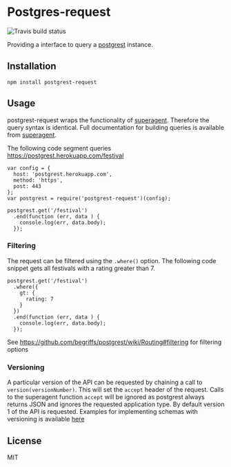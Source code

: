 # Postgres-request
![Travis build status](https://travis-ci.org/lewisjared/postgrest-request.svg?branch=master)

Providing a interface to query a [postgrest](https://github.com/begriffs/postgrest) instance.

## Installation
```
npm install postgrest-request
```

## Usage
postgrest-request wraps the functionality of [superagent](http://visionmedia.github.io/superagent/). Therefore the query syntax is identical. Full
documentation for building queries is available from [superagent](http://visionmedia.github.io/superagent/).

The following code segment queries https://postgrest.herokuapp.com/festival

```
var config = {
  host: 'postgrest.herokuapp.com',
  method: 'https',
  post: 443
};
var postgrest = require('postgrest-request')(config);

postgrest.get('/festival')
  .end(function (err, data ) {
    console.log(err, data.body);
  });
```

### Filtering
The request can be filtered using the `.where()` option. The following code snippet gets all festivals with a rating greater than 7.
```
postgrest.get('/festival')
  .where({
    gt: {
      rating: 7
    }
  })
  .end(function (err, data ) {
    console.log(err, data.body);
  });
```
See https://github.com/begriffs/postgrest/wiki/Routing#filtering for filtering options

### Versioning
A particular version of the API can be requested by chaining a call to `version(versionNumber)`. This will set the `accept` header of the request.
Calls to the superagent function `accept` will be ignored as postgrest always returns JSON and ignores the requested application type.
By default version 1 of the API is requested. Examples for implementing schemas with versioning is available [here](https://github.com/begriffs/postgrest/wiki/API-Versioning)

## License
MIT
